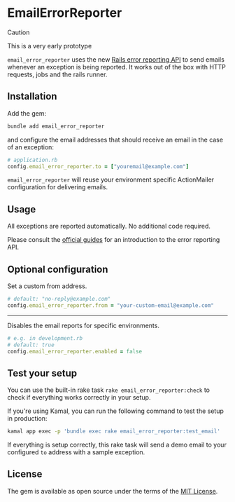 # EmailErrorReporter

> [!CAUTION]
> This is a very early prototype

`email_error_reporter` uses the new [Rails error reporting API](https://guides.rubyonrails.org/error_reporting.html#error-reporting) to send emails whenever an exception is being reported. It works out of the box with HTTP requests, jobs and the rails runner.

## Installation

Add the gem:

```bash
bundle add email_error_reporter
```

and configure the email addresses that should receive an email in the case of an exception:

```ruby
# application.rb
config.email_error_reporter.to = ["youremail@example.com"]
```

`email_error_reporter` will reuse your environment specific ActionMailer configuration for delivering emails.

## Usage

All exceptions are reported automatically. No additional code required.

Please consult the [official guides](https://guides.rubyonrails.org/error_reporting.html) for an introduction to the error reporting API.

## Optional configuration

Set a custom from address.

```ruby
# default: "no-reply@example.com"
config.email_error_reporter.from = "your-custom-email@example.com"
```

---

Disables the email reports for specific environments.

```ruby
# e.g. in development.rb
# default: true
config.email_error_reporter.enabled = false
```

## Test your setup

You can use the built-in rake task `rake email_error_reporter:check` to check if everything works correctly in your setup.

If you're using Kamal, you can run the following command to test the setup in production:

```sh
kamal app exec -p 'bundle exec rake email_error_reporter:test_email'
```

If everything is setup correctly, this rake task will send a demo email to your configured `to` address with a sample exception.

## License

The gem is available as open source under the terms of the [MIT License](https://opensource.org/licenses/MIT).
